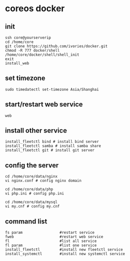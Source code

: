 # coreos docker

## init

    ssh core@yourserverip
    cd /home/core
    git clone https://github.com/ivories/docker.git
    chmod -R 777 docker/shell
    /home/core/docker/shell/shell_init
    exit
    install_web

## set timezone

    sudo timedatectl set-timezone Asia/Shanghai

## start/restart web service

    web

## install other service

    install_fleetctl bind # install bind server
    install_fleetctl samba # install samba share
    install_fleetctl git # install git server

## config the server

    cd /home/core/data/nginx
    vi nginx.conf # config nginx domain

    cd /home/core/data/php
    vi php.ini # config php.ini

    cd /home/core/data/mysql
    vi my.cnf # config my.cnf

## command list

    fs param                 #restart service
    fweb                     #restart web service
    fl                       #list all service
    fl param                 #list one service
    install_fleetctl         #install new fleetctl service
    install_systemctl        #install new systemctl service
